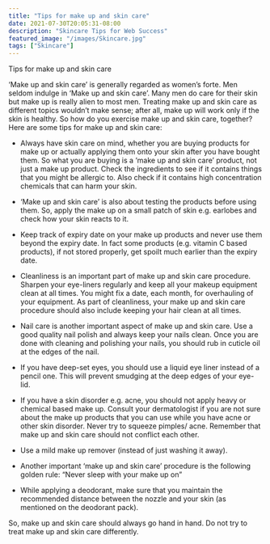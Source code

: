 ```yaml
---
title: "Tips for make up and skin care"
date: 2021-07-30T20:05:31-08:00
description: "Skincare Tips for Web Success"
featured_image: "/images/Skincare.jpg"
tags: ["Skincare"]
---
```


Tips for make up and skin care

‘Make up and skin care’ is generally regarded as women’s forte. Men seldom indulge in ‘Make up and skin care’. Many men do care for their skin but make up is really alien to most men. Treating make up and skin care as different topics wouldn’t make sense; after all, make up will work only if the skin is healthy. So how do you exercise make up and skin care, together? Here are some tips for make up and skin care:

* Always have skin care on mind, whether you are buying products for make up or actually applying them onto your skin after you have bought them. So what you are buying is a ‘make up and skin care’ product, not just a make up product. Check the ingredients to see if it contains things that you might be allergic to. Also check if it contains high concentration chemicals that can harm your skin.

* ‘Make up and skin care’ is also about testing the products before using them. So, apply the make up on a small patch of skin e.g. earlobes and check how your skin reacts to it.

* Keep track of expiry date on your make up products and never use them beyond the expiry date. In fact some products (e.g. vitamin C based products), if not stored properly, get spoilt much earlier than the expiry date. 

* Cleanliness is an important part of make up and skin care procedure. Sharpen your eye-liners regularly and keep all your makeup equipment clean at all times. You might fix a date, each month, for overhauling of your equipment. As part of cleanliness, your make up and skin care procedure should also include keeping your hair clean at all times. 

* Nail care is another important aspect of make up and skin care. Use a good quality nail polish and always keep your nails clean. Once you are done with cleaning and polishing your nails, you should rub in cuticle oil at the edges of the nail. 

* If you have deep-set eyes, you should use a liquid eye liner instead of a pencil one. This will prevent smudging at the deep edges of your eye-lid. 

* If you have a skin disorder e.g. acne, you should not apply heavy or chemical based make up. Consult your dermatologist if you are not sure about the make up products that you can use while you have acne or other skin disorder. Never try to squeeze pimples/ acne. Remember that make up and skin care should not conflict each other. 

* Use a mild make up remover (instead of just washing it away). 

* Another important ‘make up and skin care’ procedure is the following golden rule: “Never sleep with your make up on”

* While applying a deodorant, make sure that you maintain the recommended distance between the nozzle and your skin (as mentioned on the deodorant pack).

So, make up and skin care should always go hand in hand. Do not try to treat make up and skin care differently. 


